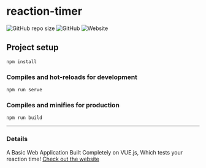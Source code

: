 # reaction-timer

![GitHub repo size](https://img.shields.io/github/repo-size/itzVort3x1/reaction-timer?style=plastic) ![GitHub](https://img.shields.io/github/license/itzVort3x1/reaction-timer?style=plastic) ![Website](https://img.shields.io/badge/Website-Click%20here-important?style=plastic)

## Project setup
```
npm install
```

### Compiles and hot-reloads for development
```
npm run serve
```

### Compiles and minifies for production
```
npm run build
```
---

### Details
A Basic Web Application Built Completely on VUE.js, Which tests your reaction time!
[Check out the website](https://itzvort3x1.github.io/)
